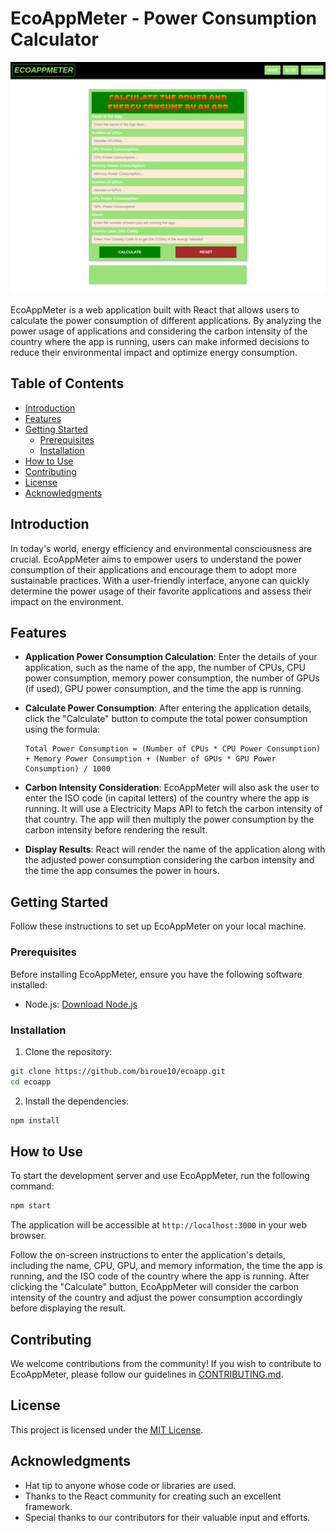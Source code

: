 # EcoAppMeter - Power Consumption Calculator

![logo](https://raw.githubusercontent.com/biroue10/ecoapp/main/src/Capture%20d%E2%80%99%C3%A9cran%20du%202023-07-29%2001-06-26.png)

EcoAppMeter is a web application built with React that allows users to calculate the power consumption of different applications. By analyzing the power usage of applications and considering the carbon intensity of the country where the app is running, users can make informed decisions to reduce their environmental impact and optimize energy consumption.

## Table of Contents

- [Introduction](#introduction)
- [Features](#features)
- [Getting Started](#getting-started)
  - [Prerequisites](#prerequisites)
  - [Installation](#installation)
- [How to Use](#how-to-use)
- [Contributing](#contributing)
- [License](#license)
- [Acknowledgments](#acknowledgments)

## Introduction

In today's world, energy efficiency and environmental consciousness are crucial. EcoAppMeter aims to empower users to understand the power consumption of their applications and encourage them to adopt more sustainable practices. With a user-friendly interface, anyone can quickly determine the power usage of their favorite applications and assess their impact on the environment.

## Features

- **Application Power Consumption Calculation**: Enter the details of your application, such as the name of the app, the number of CPUs, CPU power consumption, memory power consumption, the number of GPUs (if used), GPU power consumption, and the time the app is running.
- **Calculate Power Consumption**: After entering the application details, click the "Calculate" button to compute the total power consumption using the formula:

  ```
  Total Power Consumption = (Number of CPUs * CPU Power Consumption) + Memory Power Consumption + (Number of GPUs * GPU Power Consumption) / 1000
  ```

- **Carbon Intensity Consideration**: EcoAppMeter will also ask the user to enter the ISO code (in capital letters) of the country where the app is running. It will use a Electricity Maps API to fetch the carbon intensity of that country. The app will then multiply the power consumption by the carbon intensity before rendering the result.
- **Display Results**: React will render the name of the application along with the adjusted power consumption considering the carbon intensity and the time the app consumes the power in hours.

## Getting Started

Follow these instructions to set up EcoAppMeter on your local machine.

### Prerequisites

Before installing EcoAppMeter, ensure you have the following software installed:

- Node.js: [Download Node.js](https://nodejs.org)

### Installation

1. Clone the repository:

```bash
git clone https://github.com/biroue10/ecoapp.git
cd ecoapp
```

2. Install the dependencies:

```bash
npm install
```

## How to Use

To start the development server and use EcoAppMeter, run the following command:

```bash
npm start
```

The application will be accessible at `http://localhost:3000` in your web browser.

Follow the on-screen instructions to enter the application's details, including the name, CPU, GPU, and memory information, the time the app is running, and the ISO code of the country where the app is running. After clicking the "Calculate" button, EcoAppMeter will consider the carbon intensity of the country and adjust the power consumption accordingly before displaying the result.

## Contributing

We welcome contributions from the community! If you wish to contribute to EcoAppMeter, please follow our guidelines in [CONTRIBUTING.md](./CONTRIBUTING.md).

## License

This project is licensed under the [MIT License](./LICENSE).

## Acknowledgments

- Hat tip to anyone whose code or libraries are used.
- Thanks to the React community for creating such an excellent framework.
- Special thanks to our contributors for their valuable input and efforts.
